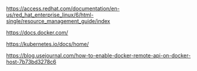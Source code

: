 https://access.redhat.com/documentation/en-us/red_hat_enterprise_linux/6/html-single/resource_management_guide/index

https://docs.docker.com/

https://kubernetes.io/docs/home/

https://blog.usejournal.com/how-to-enable-docker-remote-api-on-docker-host-7b73bd3278c6
